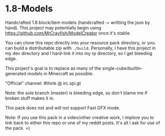 1.8-Models
==========

Handcrafted 1.8 block/item models (handcrafted := writting the json by hand).
This project may potentially begin using https://github.com/MrCrayfish/ModelCreator once it's stable.

You can clone this repo directly into your resource pack directory, or you can build a distributable zip with `./build`.
Personally, I have this project in my dev directory and I hard-link it into my rp directory, so I get bleeding edge.

This project's goal is to replace as many of the single-cube/builtin-generated models in Minecraft as possible.

"Official" channel: #think @ irc.spi.gt

Note: the sole branch (master) is bleeding edge, so don't blame me if broken stuff makes it in.

This pack does not and *will not* support Fast GFX mode.

Note: If you use this pack in a video/other creative work, I *implore* you to link back to either this repo or one of my reddit posts. It's all I ask for use of the pack. =)
